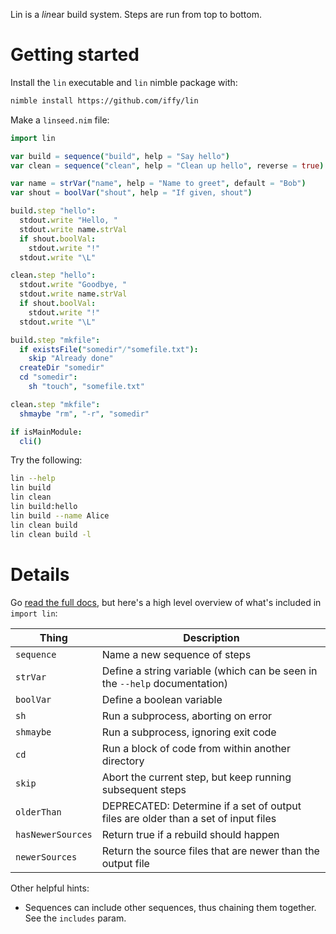 Lin is a *lin*ear build system.  Steps are run from top to bottom.

# Getting started

Install the `lin` executable and `lin` nimble package with:

```bash
nimble install https://github.com/iffy/lin
```

Make a `linseed.nim` file:

```nim
import lin

var build = sequence("build", help = "Say hello")
var clean = sequence("clean", help = "Clean up hello", reverse = true)

var name = strVar("name", help = "Name to greet", default = "Bob")
var shout = boolVar("shout", help = "If given, shout")

build.step "hello":
  stdout.write "Hello, "
  stdout.write name.strVal
  if shout.boolVal:
    stdout.write "!"
  stdout.write "\L"

clean.step "hello":
  stdout.write "Goodbye, "
  stdout.write name.strVal
  if shout.boolVal:
    stdout.write "!"
  stdout.write "\L"

build.step "mkfile":
  if existsFile("somedir"/"somefile.txt"):
    skip "Already done"
  createDir "somedir"
  cd "somedir":
    sh "touch", "somefile.txt"

clean.step "mkfile":
  shmaybe "rm", "-r", "somedir"

if isMainModule:
  cli()
```

Try the following:

```sh
lin --help
lin build
lin clean
lin build:hello
lin build --name Alice
lin clean build
lin clean build -l
```

# Details

Go [read the full docs](https://www.iffycan.com/lin/linlib.html), but here's a high level overview of what's included in `import lin`:

| Thing | Description |
|---|---|
| `sequence` | Name a new sequence of steps |
| `strVar` | Define a string variable (which can be seen in the `--help` documentation) |
| `boolVar` | Define a boolean variable |
| `sh` | Run a subprocess, aborting on error |
| `shmaybe` | Run a subprocess, ignoring exit code |
| `cd` | Run a block of code from within another directory |
| `skip` | Abort the current step, but keep running subsequent steps |
| `olderThan` | DEPRECATED: Determine if a set of output files are older than a set of input files |
| `hasNewerSources` | Return true if a rebuild should happen |
| `newerSources` | Return the source files that are newer than the output file |

Other helpful hints:

- Sequences can include other sequences, thus chaining them together.  See the `includes` param.

